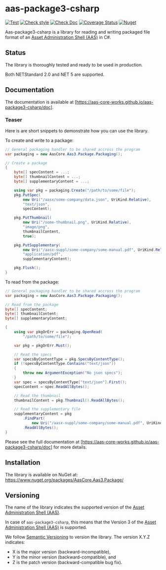 # aas-package3-csharp

[![Test](https://github.com/aas-core-works/aas-package3-csharp/actions/workflows/test.yml/badge.svg?branch=main)](https://github.com/aas-core-works/aas-package3-csharp/actions/workflows/test.yml
) [![Check style](https://github.com/aas-core-works/aas-package3-csharp/actions/workflows/check-style.yml/badge.svg)](https://github.com/aas-core-works/aas-package3-csharp/actions/workflows/check-style.yml
) [![Check Doc](https://github.com/aas-core-works/aas-package3-csharp/actions/workflows/check-doc.yml/badge.svg)](https://github.com/aas-core-works/aas-package3-csharp/actions/workflows/check-doc.yml
) [![Coverage Status](https://coveralls.io/repos/github/aas-core-works/aas-package3-csharp/badge.svg?branch=main)](https://coveralls.io/github/aas-core-works/aas-package3-csharp?branch=main
) [![Nuget](
https://img.shields.io/nuget/v/AasCore.Aas3.Package)](
https://www.nuget.org/packages/AasCore.Aas3.Package
)

Aas-package3-csharp is a library for reading and writing packaged file format of an [Asset Administration Shell (AAS)] in C#.

[Asset Administration Shell (AAS)]: https://www.plattform-i40.de/PI40/Redaktion/DE/Downloads/Publikation/Details_of_the_Asset_Administration_Shell_Part1_V3.html

## Status

The library is thoroughly tested and ready to be used in production.

Both NETStandard 2.0 and NET 5 are supported.

## Documentation

The documentation is available at [https://aas-core-works.github.io/aas-package3-csharp/doc].

### Teaser

Here is are short snippets to demonstrate how you can use the library.

To create and write to a package:

```csharp
// General packaging handler to be shared accross the program
var packaging = new AasCore.Aas3.Package.Packaging();

// Create a package
{
    byte[] specContent = ...;
    byte[] thumbnailContent = ...;
    byte[] supplementaryContent = ...;

    using var pkg = packaging.Create("/path/to/some/file");
    pkg.PutSpec(
        new Uri("/aasx/some-company/data.json", UriKind.Relative),
        "text/json",
        specContent);

    pkg.PutThumbnail(
        new Uri("/some-thumbnail.png", UriKind.Relative),
        "image/png",
        thumbnailContent,
        true);

    pkg.PutSupplementary(
        new Uri("/aasx-suppl/some-company/some-manual.pdf", UriKind.Relative),
        "application/pdf",
        supplementaryContent);

    pkg.Flush();
}
```

To read from the package:

```csharp
// General packaging handler to be shared accross the program
var packaging = new AasCore.Aas3.Package.Packaging();

// Read from the package
byte[] specContent;
byte[] thumbnailContent;
byte[] supplementaryContent;

{
    using var pkgOrErr = packaging.OpenRead(
        "/path/to/some/file");

    var pkg = pkgOrErr.Must();

    // Read the specs
    var specsByContentType = pkg.SpecsByContentType();
    if (!specsByContentType.Contains("text/json"))
    {
        throw new ArgumentException("No json specs");
    }
    var spec = specsByContentType["text/json"].First();
    specContent = spec.ReadAllBytes();

    // Read the thumbnail
    thumbnailContent = pkg.Thumbnail().ReadAllBytes();

    // Read the supplementary file
    supplementaryContent = pkg
        .FindPart(
            new Uri("/aasx-suppl/some-company/some-manual.pdf", UriKind.Relative))
        .ReadAllBytes();
}
```

Please see the full documentation at [https://aas-core-works.github.io/aas-package3-csharp/doc] for more details.

## Installation

The library is available on NuGet at: https://www.nuget.org/packages/AasCore.Aas3.Package/

## Versioning

The name of the library indicates the supported version of the [Asset Administration Shell (AAS)].

In case of `aas-package3-csharp`, this means that the Version 3 of the [Asset Administration Shell (AAS)] is supported.

We follow [Semantic Versioning] to version the library.
The version X.Y.Z indicates:

[Semantic Versioning]: http://semver.org/spec/v1.0.0.html

* X is the major version (backward-incompatible),
* Y is the minor version (backward-compatible), and
* Z is the patch version (backward-compatible bug fix).
